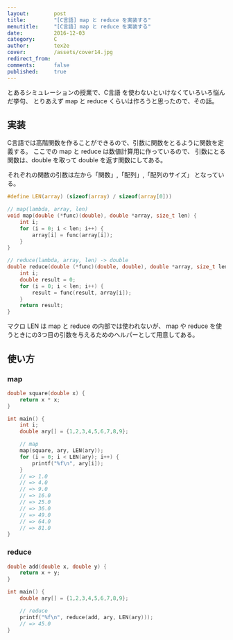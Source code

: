```yaml
---
layout:        post
title:         "[C言語] map と reduce を実装する"
menutitle:     "[C言語] map と reduce を実装する"
date:          2016-12-03
category:      C
author:        tex2e
cover:         /assets/cover14.jpg
redirect_from:
comments:      false
published:     true
---
```


とあるシミュレーションの授業で、C言語 を使わないといけなくていろいろ悩んだ挙句、
とりあえず map と reduce くらいは作ろうと思ったので、その話。

実装
------------------

C言語では高階関数を作ることができるので、引数に関数をとるように関数を定義する。
ここでの map と reduce は数値計算用に作っているので、
引数にとる関数は、double を取って double を返す関数にしてある。

それぞれの関数の引数は左から「関数」,「配列」,「配列のサイズ」 となっている。

```c
#define LEN(array) (sizeof(array) / sizeof(array[0]))

// map(lambda, array, len)
void map(double (*func)(double), double *array, size_t len) {
    int i;
    for (i = 0; i < len; i++) {
        array[i] = func(array[i]);
    }
}

// reduce(lambda, array, len) -> double
double reduce(double (*func)(double, double), double *array, size_t len) {
    int i;
    double result = 0;
    for (i = 0; i < len; i++) {
        result = func(result, array[i]);
    }
    return result;
}
```

マクロ LEN は map と reduce の内部では使われないが、
map や reduce を使うときにの3つ目の引数を与えるためのヘルパーとして用意してある。


使い方
------------------

### map

```c
double square(double x) {
    return x * x;
}

int main() {
    int i;
    double ary[] = {1,2,3,4,5,6,7,8,9};

    // map
    map(square, ary, LEN(ary));
    for (i = 0; i < LEN(ary); i++) {
        printf("%f\n", ary[i]);
    }
    // => 1.0
    // => 4.0
    // => 9.0
    // => 16.0
    // => 25.0
    // => 36.0
    // => 49.0
    // => 64.0
    // => 81.0
}
```

### reduce

```c
double add(double x, double y) {
    return x + y;
}

int main() {
    double ary[] = {1,2,3,4,5,6,7,8,9};

    // reduce
    printf("%f\n", reduce(add, ary, LEN(ary)));
    // => 45.0
}
```
